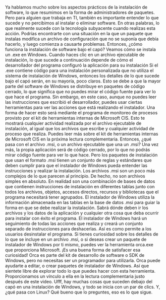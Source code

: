 Ya hablamos mucho sobre los aspectos prácticos de la instalación de software, lo que resumimos en la forma de administradores de paquetes. Pero para alguien que trabaja en TI, también es importante entender lo que sucede y no percibimos al instalar o eliminar software. En otras palabras, lo que realmente sucede con la tecnología subyacente cuando realizas esta acción. Podrías encontrarte con una situación en la que un paquete que instalas modifica un archivo de configuración que no se suponía que debía hacerlo, y luego comienza a causarte problemas. Entonces, ¿cómo funciona la instalación de software bajo el capó? Veamos cómo se instala un .exe en Windows. Cuando haces clic en un archivo ejecutable de instalación, lo que sucede a continuación depende de cómo el desarrollador del programa configuró la aplicación para su instalación Si el .exe contiene código para una instalación personalizada que no utiliza el sistema de instalación de Windows, entonces los detalles de lo que sucede bajo el capó serán, en su mayoría, poco claros. Esto se debe a que la mayor parte del software de Windows se distribuye en paquetes de código cerrado, lo que significa que no puedes mirar el código fuente para ver lo que hace el programa. Sin embargo, en este caso, aunque no puedes leer las instrucciones que escribió el desarrollador, puedes usar ciertas herramientas para ver las acciones que está realizando el instalador. Una forma de hacer esto será mediante el programa de monitoreo de procesos provisto por el kit de herramientas internas de Microsoft CIS. Esto te mostrará cualquier actividad realizada por el archivo ejecutable de instalación, al igual que los archivos que escribe y cualquier actividad de proceso que realiza. Puedes leer más sobre el kit de herramientas internas de Microsoft CIS en la próxima lectura complementaria. Entonces, ¿qué pasa con el archivo .msi, o un archivo ejecutable que una un .msi? Una vez más, la propia aplicación será de código cerrado, por lo que no podrás mirar código fuente para ver lo que hace. Pero los paquetes de instalación que usan el formato .msi tienen un conjunto de reglas y estándares que deben cumplir para que el instalador de Windows pueda entender las instrucciones y realizar la instalación. Los archivos .msi son un poco más complejos de lo que parecen al principio. De hecho, no son archivos simples en absoluto. En realidad son una combinación de bases de datos que contienen instrucciones de instalación en diferentes tablas junto con todos los archivos, objetos, accesos directos, recursos y bibliotecas que el programa necesitará tener agrupados. El instalador de Windows utiliza la información almacenada en las tablas en la base de datos .msi para guiar la forma en que se debe realizar la instalación. Sabrá dónde deben ir los archivos y los datos de la aplicación y cualquier otra cosa que deba ocurrir para instalar con éxito el programa. El instalador de Windows hará un seguimiento de todas las acciones que realiza y creará un conjunto separado de instrucciones para deshacerlas. Así es como permite a los usuarios desinstalar el programa. Si tienes curiosidad sobre los detalles de lo que se incluye en un archivo .msi, o si deseas crear un paquete de instalador de Windows por ti mismo, puedes ver la herramienta orca.exe que proporciona Microsoft. ¡Es una buena forma de satisfacer esa curiosidad! Orca es parte del kit de desarrollo de software o SDK de Windows, pero no necesitas ser un programador para utilizarla. Orca puede ayudarte a editar, o crear paquetes de instalador de Windows. Así que sientete libre de explorar todo lo que puedes hacer con esta herramienta. Proporcionamos un vínculo a ella en la lectura complementaria justo después de este video. Ufff, hay muchas cosas que suceden debajo del capó en una instalación de Windows, y todo se inicia con un par de clics. Y, ¿qué pasa con Linux? Qué bueno que lo preguntes, eso es lo que sigue.